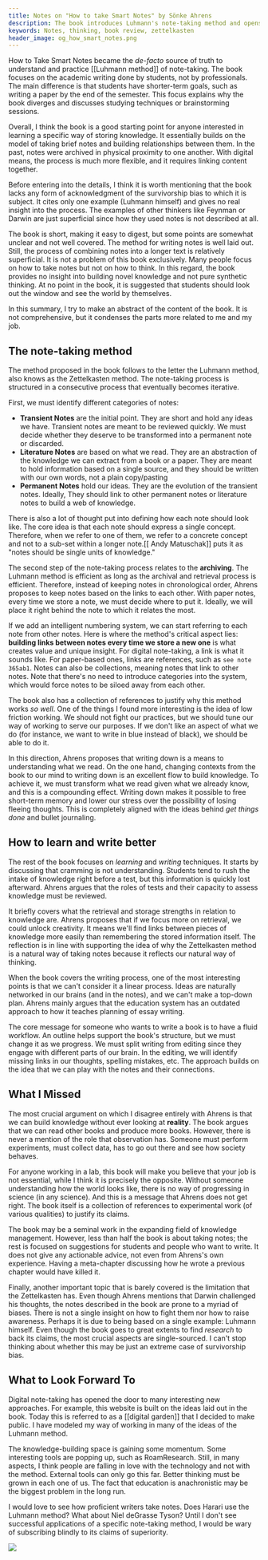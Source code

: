 ```yaml
---
title: Notes on "How to take Smart Notes" by Sönke Ahrens
description: The book introduces Luhmann's note-taking method and opens many fronts for discussion. I summarize the content of the book and discuss how it can be extended.
keywords: Notes, thinking, book review, zettelkasten
header_image: og_how_smart_notes.png
---
```

How to Take Smart Notes became the *de-facto* source of truth to understand and practice [[Luhmann method]] of note-taking. The book focuses on the academic writing done by students, not by professionals. The main difference is that students have shorter-term goals, such as writing a paper by the end of the semester. This focus explains why the book diverges and discusses studying techniques or brainstorming sessions. 

Overall, I think the book is a good starting point for anyone interested in learning a specific way of storing knowledge. It essentially builds on the model of taking brief notes and building relationships between them. In the past, notes were archived in physical proximity to one another. With digital means, the process is much more flexible, and it requires linking content together. 

Before entering into the details, I think it is worth mentioning that the book lacks any form of acknowledgment of the survivorship bias to which it is subject. It cites only one example (Luhmann himself) and gives no real insight into the process. The examples of other thinkers like Feynman or Darwin are just superficial since how they used notes is not described at all. 

The book is short, making it easy to digest, but some points are somewhat unclear and not well covered. The method for writing notes is well laid out. Still, the process of combining notes into a longer text is relatively superficial. It is not a problem of this book exclusively. Many people focus on how to take notes but not on how to think. In this regard, the book provides no insight into building novel knowledge and not pure synthetic thinking. At no point in the book, it is suggested that students should look out the window and see the world by themselves. 

In this summary, I try to make an abstract of the content of the book. It is not comprehensive, but it condenses the parts more related to me and my job. 

## The note-taking method
The method proposed in the book follows to the letter the Luhmann method, also knows as the Zettelkasten method. The note-taking process is structured in a consecutive process that eventually becomes iterative. 

First, we must identify different categories of notes:

- **Transient Notes** are the initial point. They are short and hold any ideas we have. Transient notes are meant to be reviewed quickly. We must decide whether they deserve to be transformed into a permanent note or discarded. 
- **Literature Notes** are based on what we read. They are an abstraction of the knowledge we can extract from a book or a paper. They are meant to hold information based on a single source, and they should be written with our own words, not a plain copy/pasting
- **Permanent Notes** hold our ideas. They are the evolution of the transient notes. Ideally, They should link to other permanent notes or literature notes to build a web of knowledge. 

There is also a lot of thought put into defining how each note should look like. The core idea is that each note should express a single concept. Therefore, when we refer to one of them, we refer to a concrete concept and not to a sub-set within a longer note.[[ Andy Matuschak]] puts it as "notes should be single units of knowledge." 

The second step of the note-taking process relates to the **archiving**. The Luhmann method is efficient as long as the archival and retrieval process is efficient. Therefore, instead of keeping notes in chronological order, Ahrens proposes to keep notes based on the links to each other. With paper notes, every time we store a note, we must decide where to put it. Ideally, we will place it right behind the note to which it relates the most. 

If we add an intelligent numbering system, we can start referring to each note from other notes. Here is where the method's critical aspect lies: **building links between notes every time we store a new one** is what creates value and unique insight. For digital note-taking, a link is what it sounds like. For paper-based ones, links are references, such as ``see note 365ab1``. Notes can also be collections, meaning notes that link to other notes. Note that there's no need to introduce categories into the system, which would force notes to be siloed away from each other. 

The book also has a collection of references to justify why this method works *so well*. One of the things I found more interesting is the idea of low friction working. We should not fight our practices, but we should tune our way of working to serve our purposes. If we don't like an aspect of what we do (for instance, we want to write in blue instead of black), we should be able to do it. 

In this direction, Ahrens proposes that writing down is a means to understanding what we read. On the one hand, changing contexts from the book to our mind to writing down is an excellent flow to build knowledge. To achieve it, we must transform what we read given what we already know, and this is a compounding effect. Writing down makes it possible to free short-term memory and lower our stress over the possibility of losing fleeing thoughts. This is completely aligned with the ideas behind *get things done* and bullet journaling.  

## How to learn and write better
The rest of the book focuses on *learning* and *writing* techniques. It starts by discussing that cramming is not understanding. Students tend to rush the intake of knowledge right before a test, but this information is quickly lost afterward. Ahrens argues that the roles of tests and their capacity to assess knowledge must be reviewed. 

It briefly covers what the retrieval and storage strengths in relation to knowledge are. Ahrens proposes that if we focus more on retrieval, we could unlock creativity. It means we'll find links between pieces of knowledge more easily than remembering the stored information itself. The reflection is in line with supporting the idea of why the Zettelkasten method is a natural way of taking notes because it reflects our natural way of thinking. 

When the book covers the writing process, one of the most interesting points is that we can't consider it a linear process. Ideas are naturally networked in our brains (and in the notes), and we can't make a top-down plan. Ahrens mainly argues that the education system has an outdated approach to how it teaches planning of essay writing. 

The core message for someone who wants to write a book is to have a fluid workflow. An outline helps support the book's structure, but we must change it as we progress. We must split writing from editing since they engage with different parts of our brain. In the editing, we will identify missing links in our thoughts, spelling mistakes, etc. The approach builds on the idea that we can play with the notes and their connections. 

## What I Missed
The most crucial argument on which I disagree entirely with Ahrens is that we can build knowledge without ever looking at **reality**. The book argues that we can read other books and produce more books. However, there is never a mention of the role that observation has. Someone must perform experiments, must collect data, has to go out there and see how society behaves. 

For anyone working in a lab, this book will make you believe that your job is not essential, while I think it is precisely the opposite. Without someone understanding how the world looks like, there is no way of progressing in science (in any science). And this is a message that Ahrens does not get right. The book itself is a collection of references to experimental work (of various qualities) to justify its claims. 

The book may be a seminal work in the expanding field of knowledge management. However, less than half the book is about taking notes; the rest is focused on suggestions for students and people who want to write. It does not give any actionable advice, not even from Ahrens's own experience. Having a meta-chapter discussing how he wrote a previous chapter would have killed it. 

Finally, another important topic that is barely covered is the limitation that the Zettelkasten has. Even though Ahrens mentions that Darwin challenged his thoughts, the notes described in the book are prone to a myriad of biases. There is not a single insight on how to fight them nor how to raise awareness. Perhaps it is due to being based on a single example: Luhmann himself. Even though the book goes to great extents to find *research* to back its claims, the most crucial aspects are single-sourced. I can't stop thinking about whether this may be just an extreme case of survivorship bias. 

## What to Look Forward To
Digital note-taking has opened the door to many interesting new approaches.  For example, this website is built on the ideas laid out in the book. Today this is referred to as a [[digital garden]] that I decided to make public. I have modeled my way of working in many of the ideas of the Luhmann method. 

The knowledge-building space is gaining some momentum.  Some interesting tools are popping up, such as RoamResearch. Still, in many aspects, I think people are falling in love with the technology and not with the method. External tools can only go this far. Better thinking must be grown in each one of us. The fact that education is anachronistic may be the biggest problem in the long run. 

I would love to see how proficient writers take notes. Does Harari use the Luhmann method? What about Niel deGrasse Tyson? Until I don't see successful applications of a specific note-taking method, I would be wary of subscribing blindly to its claims of superiority. 

![](/images/how_to_take_smart_notes.png)